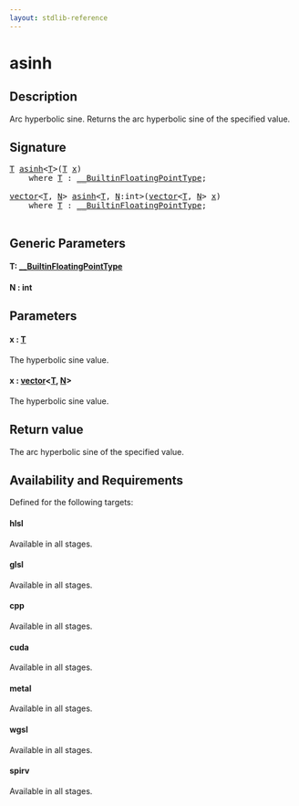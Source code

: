 ```yaml
---
layout: stdlib-reference
---
```


# asinh

## Description

Arc hyperbolic sine. Returns the arc hyperbolic sine of the specified value.



## Signature 

<pre>
<a href="asinh.html#typeparam-T" class="code_type">T</a> <a href="asinh.html">asinh</a>&lt;<a href="asinh.html#typeparam-T" class="code_type">T</a>&gt;(<a href="asinh.html#typeparam-T" class="code_type">T</a> <a href="asinh.html#decl-x" class="code_param">x</a>)
    <span class='code_keyword'>where</span> <a href="asinh.html#typeparam-T" class="code_type">T</a> : <a href="../interfaces/0_builtinfloatingpointtype-029hm/index.html" class="code_type">__BuiltinFloatingPointType</a>;

<a href="../types/vector/index.html" class="code_type">vector</a>&lt;<a href="asinh.html#typeparam-T" class="code_type">T</a>, <a href="asinh.html#decl-N" class="code_var">N</a>&gt; <a href="asinh.html">asinh</a>&lt;<a href="asinh.html#typeparam-T" class="code_type">T</a>, <a href="asinh.html#decl-N" class="code_var">N</a>:<span class="code_keyword">int</span>&gt;(<a href="../types/vector/index.html" class="code_type">vector</a>&lt;<a href="asinh.html#typeparam-T" class="code_type">T</a>, <a href="asinh.html#decl-N" class="code_var">N</a>&gt; <a href="asinh.html#decl-x" class="code_param">x</a>)
    <span class='code_keyword'>where</span> <a href="asinh.html#typeparam-T" class="code_type">T</a> : <a href="../interfaces/0_builtinfloatingpointtype-029hm/index.html" class="code_type">__BuiltinFloatingPointType</a>;

</pre>

## Generic Parameters

####  <a id="typeparam-T"></a>T: [\_\_BuiltinFloatingPointType](../interfaces/0_builtinfloatingpointtype-029hm/index.html)
####  <a id="decl-N"></a>N  : int

## Parameters

####  <a id="decl-x"></a>x  : [T](asinh.html#typeparam-T)
The hyperbolic sine value.

####  <a id="decl-x"></a>x  : [vector](../types/vector/index.html)\<[T](../types/vector/index.html#typeparam-T), [N](../types/vector/index.html#decl-N)\>
The hyperbolic sine value.


## Return value
The arc hyperbolic sine of the specified value.


## Availability and Requirements

Defined for the following targets:

#### hlsl
Available in all stages.

#### glsl
Available in all stages.

#### cpp
Available in all stages.

#### cuda
Available in all stages.

#### metal
Available in all stages.

#### wgsl
Available in all stages.

#### spirv
Available in all stages.



